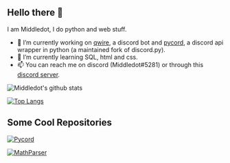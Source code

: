 ## Hello there 👋

I am Middledot, I do python and web stuff.

- 🔭 I’m currently working on [qwire](https://discord.com/api/oauth2/authorize?client_id=769943952030826497&permissions=607513815&scope=bot%20applications.commands), a discord bot and [pycord](https://github.com/Pycord-Development/pycord), a discord api wrapper in python (a maintained fork of discord.py).
- 🌱 I’m currently learning SQL, html and css.
- 📫 You can reach me on discord (Middledot#5281) or through this [discord server](https://discord.gg/ckuGNY4S33).

![Middledot's github stats](https://github-readme-stats.vercel.app/api?username=Middledot&show_icons=true&theme=merko&hide_border=True)

[![Top Langs](https://github-readme-stats.vercel.app/api/top-langs/?username=Middledot&theme=merko&hide_border=True)](https://github.com/anuraghazra/github-readme-stats)

## Some Cool Repositories

[![Pycord](https://github-readme-stats.vercel.app/api/pin/?username=Pycord-Development&repo=pycord&theme=merko&hide_border=True)](https://github.com/Pycord-Development/pycord)

[![MathParser](https://github-readme-stats.vercel.app/api/pin/?username=Middledot&repo=MathParser&theme=merko&hide_border=True)](https://github.com/Middledot/MathParser)

<!-- [![disno](https://github-readme-stats.vercel.app/api/pin/?username=QwireDev&repo=disno&theme=merko&hide_border=True)](https://github.com/QwireDev/disno) -->

